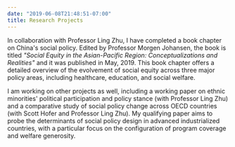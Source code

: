 ```yaml
---
date: "2019-06-08T21:48:51-07:00"
title: Research Projects
---
```


In collaboration with Professor Ling Zhu, I have completed a book chapter on China's social policy. Edited by Professor Morgen Johansen, the book is titled _"Social Equity in the Asian-Pacific Region: Conceptualizations and Realities"_ and it was published in May, 2019. This book chapter offers a detailed overview of the evolvement of social equity across three major policy areas, including healthcare, education, and social welfare.

I am working on other projects as well, including a working paper on ethnic minorities' political participation and policy stance (with Professor Ling Zhu) and a comparative study of social policy change across OECD countries (with Scott Hofer and Professor Ling Zhu). My qualifying paper aims to probe the determinants of social policy design in advanced industrialized countries, with a particular focus on the configuration of program coverage and welfare generosity.
